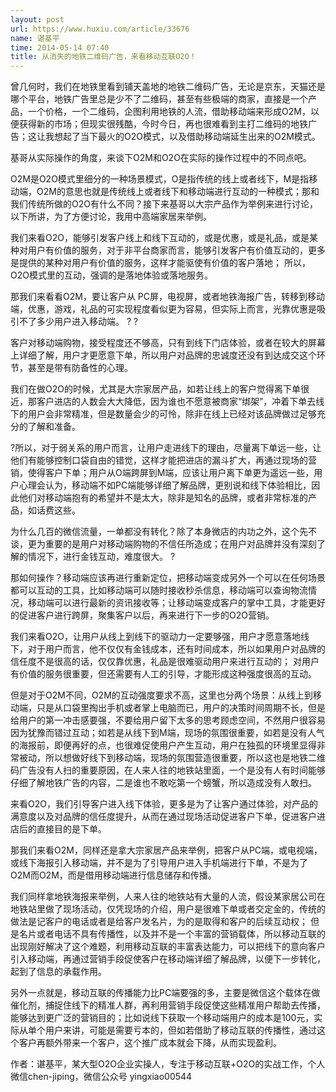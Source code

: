 ```yaml
---
layout: post
url: https://www.huxiu.com/article/33676
name: 谌基平
time: 2014-05-14 07:40
title: 从消失的地铁二维码广告，来看移动互联O2O！
---
```

曾几何时，我们在地铁里看到铺天盖地的地铁二维码广告，无论是京东，天猫还是哪个平台，地铁广告里总是少不了二维码，甚至有些极端的商家，直接是一个产品，一个价格，一个二维码，企图利用地铁的人流，借助移动端来形成O2M，以便获得新的市场；但现实很残酷，今时今日，再也很难看到主打二维码的地铁广告；这让我想起了当下最火的O2O模式，以及借助移动端延生出来的O2M模式。

基哥从实际操作的角度，来谈下O2M和O2O在实际的操作过程中的不同点吧。

O2M是O2O模式里细分的一种场景模式，O是指传统的线上或者线下，M是指移动端，O2M的意思也就是传统线上或者线下和移动端进行互动的一种模式；那和我们传统所做的O2O有什么不同？接下来基哥以大宗产品作为举例来进行讨论，以下所讲，为了方便讨论，我用中高端家居来举例。

我们来看O2O，能够引发客户线上和线下互动的，或是优惠，或是礼品，或是某种对用户有价值的服务，对于非平台商家而言，能够引发客户有价值互动的，更多是提供的某种对用户有价值的服务，这样才能驱使有价值的客户落地； 所以，O2O模式里的互动，强调的是落地体验或落地服务。

那我们来看看O2M，要让客户从 PC屏，电视屏，或者地铁海报广告，转移到移动端，优惠，游戏，礼品的可实现程度看似更为容易，但实际上而言，光靠优惠是吸引不了多少用户进入移动端。 ? ?

客户对移动端购物，接受程度还不够高，只有到线下门店体验，或者在较大的屏幕上详细了解，用户才更愿意下单，所以用户对品牌的忠诚度还没有到达成交这个环节，甚至是带有防备性的心理。

我们在做O2O的时候，尤其是大宗家居产品，如若让线上的客户觉得离下单很近，那客户进店的人数会大大降低，因为谁也不愿意被商家“绑架”，冲着下单去线下的用户会非常精准，但是数量会少的可怜，除非在线上已经对该品牌做过足够充分的了解和准备。

?所以，对于弱关系的用户而言，让用户走进线下的理由，尽量离下单远一些，让他们有能够控制口袋自由的错觉，这样才能把进店的漏斗扩大，再通过现场的营销，使得客户下单；用户从O端跨屏到M端，应该让用户离下单更为遥远一些，用户心理会认为，移动端不如PC端能够详细了解品牌，更别说和线下体验相比，因此他们对移动端抱有的希望并不是太大，除非是知名的品牌，或者非常标准的产品，如话费这些。

为什么几百的微信流量，一单都没有转化？除了本身微店的内功之外，这个先不谈，更为重要的是用户对移动端购物的不信任所造成；在用户对品牌并没有深刻了解的情况下，进行金钱互动，难度很大。 ?

那如何操作？移动端应该再进行重新定位，把移动端变成另外一个可以在任何场景都可以互动的工具，比如移动端可以随时接收秒杀信息，移动端可以查询物流情况，移动端可以进行最新的资讯接收等；让移动端变成客户的掌中工具，才能更好的促进客户进行跨屏，聚集客户以后，再来进行下一步的O2O营销。

我们来看O2O，让用户从线上到线下的驱动力一定要够强，用户才愿意落地线下，对于用户而言，他不仅仅有金钱成本，还有时间成本，所以如果用户对品牌的信任度不是很高的话，仅仅靠优惠，礼品是很难驱动用户来进行互动的； 对用户有价值的服务很重要，但还需要有人工的引导，才能形成这种强度很高的互动。

但是对于O2M不同，O2M的互动强度要求不高，这里也分两个场景：从线上到移动端，只是从口袋里掏出手机或者掌上电脑而已，用户的决策时间周期不长，但是给用户的第一冲击感要强，不要给用户留下太多的思考顾虑空间，不然用户很容易因为犹豫而错过互动；如若是从线下到M端，现场的氛围很重要，如若是没有人气的海报前，即便再好的点，也很难促使用户产生互动，用户在独孤的环境里显得非常被动，所以想做好线下到移动端，现场的氛围营造很重要，所以这也是地铁二维码广告没有人扫的重要原因，在人来人往的地铁站里面，一个是没有人有时间能够仔细了解地铁广告的内容，二是谁也不敢吃第一个螃蟹，所以造成没有人敢扫。

来看O2O，我们引导客户进入线下体验，更多是为了让客户通过体验，对产品的满意度以及对品牌的信任度提升，从而在通过现场活动促进客户下单，促进客户进店后的直接目的是下单。

那我们来看O2M，同样还是拿大宗家居产品来举例，把客户从PC端，或电视端，或线下海报引入移动端，并不是为了引导用户进入手机端进行下单，不是为了O2M而O2M，而是借用移动端进行信息储存和传播。

我们同样拿地铁海报来举例，人来人往的地铁站有大量的人流，假设某家居公司在地铁站里做了现场活动，仅凭现场的介绍，用户是很难下单或者交定金的，传统的做法是记客户的电话或者是给客户发名片，为的是取得和客户的后续互动权； 但是名片或者电话不具有传播性，以及并不是一个丰富的营销载体，所以移动互联的出现刚好解决了这个难题，利用移动互联的丰富表达能力，可以把线下的意向客户引入移动端，再通过营销手段促使客户在移动端详细了解品牌，以便下一步转化，起到了信息的承载作用。

另外一点就是，移动互联的传播能力比PC端要强的多，主要是微信这个载体在做催化剂，捕捉住线下的精准人群，再利用营销手段促使这些精准用户帮助去传播，能够达到更广泛的营销目的；比如说线下获取一个移动端用户的成本是100元，实际从单个用户来讲，可能是需要亏本的，但如若借助了移动互联的传播性，通过这个客户再额外带来一个客户，这个推广成本就会下降，从而实现盈利。

作者：谌基平，某大型O2O企业实操人，专注于移动互联+O2O的实战工作，个人微信chen-jiping，微信公众号 yingxiao00544

